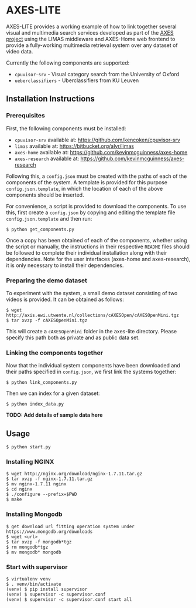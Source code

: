 AXES-LITE
=========

AXES-LITE provides a working example of how to link together several
visual and multimedia search services developed as part of the
[AXES project](http://www.axes-project.eu) using the LIMAS middleware
and AXES-Home web frontend to provide a fully-working multimedia
retrieval system over any dataset of video data.

Currently the following components are supported:

 - `cpuvisor-srv` - Visual category search from the University of Oxford
 - `ueberclassifiers` - Uberclassifiers from KU Leuven

Installation Instructions
-------------------------

### Prerequisites

First, the following components must be installed:

 - `cpuvisor-srv` available at: https://github.com/kencoken/cpuvisor-srv
 - `limas` available at: https://bitbucket.org/alyr/limas
 - `axes-home` available at: https://github.com/kevinmcguinness/axes-home
 - `axes-research` available at: https://github.com/kevinmcguinness/axes-research

Following this, a `config.json` must be created with the paths of
each of the components of the system. A template is provided for this purpose
`config.json.template`, in which the location of each of the above
components should be inserted.

For convenience, a script is provided to download the components. To use this, 
first create a `config.json` by copying and editing the template file 
`config.json.template` and then run:

    $ python get_components.py

Once a copy has been obtained of each of the components, whether using
the script or manually, the instructions in their respective `README` files
should be followed to complete their individual installation along with their
dependencies. Note for the user interfaces (axes-home and axes-research), it is
only necessary to install their dependencies. 

### Preparing the demo dataset

To experiment with the system, a small demo dataset consisting of two videos
is provided. It can be obtained as follows:

    $ wget http://axis.ewi.utwente.nl/collections/cAXESOpen/cAXESOpenMini.tgz
    $ tar xvzp -f cAXESOpenMini.tgz

This will create a `cAXESOpenMini` folder in the axes-lite directory. Please
specify this path both as private and as public data set.

### Linking the components together

Now that the individual system components have been downloaded and their paths
specified in `config.json`, we first link the systems together:

    $ python link_components.py

Then we can index for a given dataset:

    $ python index_data.py

**TODO: Add details of sample data here**

Usage
-----

    $ python start.py

### Installing NGINX

    $ wget http://nginx.org/download/nginx-1.7.11.tar.gz
    $ tar xvzp -f nginx-1.7.11.tar.gz
    $ mv nginx-1.7.11 nginx
    $ cd nginx
    $ ./configure --prefix=$PWD
    $ make

### Installing Mongodb
    $ get download url fitting operation system under https://www.mongodb.org/downloads
    $ wget <url>
    $ tar xvzp -f mongodb*tgz
    $ rm mongodb*tgz
    $ mv mongodb* mongodb
    

### Start with supervisor

    $ virtualenv venv
    $ . venv/bin/activate
    (venv) $ pip install supervisor
    (venv) $ supervisor -c supervisor.conf
    (venv) $ supervisor -c supervisor.conf start all
